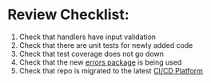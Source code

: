 # Review Checklist:
1. Check that handlers have input validation
2. Check that there are unit tests for newly added code
3. Check that test coverage does not go down
4. Check that the new [errors package](https://github.com/addigy/errors) is being used
5. Check that repo is migrated to the latest [CI/CD Platform](https://docs.google.com/document/d/1hzi4H7HXEfV1Pk9BP-k9fQTFRnVC9WNyuGQJjY4wyfE/edit?usp=sharing)